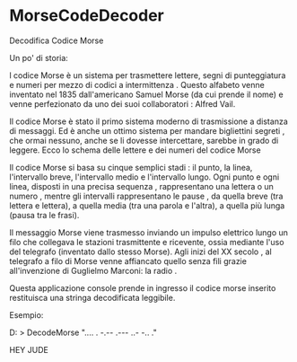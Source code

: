 # MorseCodeDecoder
Decodifica Codice Morse

Un po' di storia:

l codice Morse è un sistema per trasmettere lettere, segni di punteggiatura e numeri per mezzo di codici a intermittenza . Questo alfabeto venne inventato nel 1835 dall'americano Samuel Morse (da cui prende il nome) e venne perfezionato da uno dei suoi collaboratori : Alfred Vail.

Il codice Morse è stato il primo sistema moderno di trasmissione a distanza di messaggi. Ed  è anche un ottimo sistema per mandare bigliettini segreti , che ormai nessuno, anche se li dovesse intercettare, sarebbe in grado di leggere. 
Ecco lo schema delle lettere e dei numeri del codice Morse

Il codice Morse si basa su cinque semplici stadi : il punto, la linea, l'intervallo breve, l'intervallo medio e l'intervallo lungo. Ogni punto e ogni linea, disposti in una precisa sequenza , rappresentano una lettera o un numero , mentre gli intervalli rappresentano le pause , da quella breve (tra lettera e lettera), a quella media (tra una parola e l'altra), a quella più lunga (pausa tra le frasi).

Il messaggio Morse viene trasmesso inviando un  impulso elettrico  lungo un filo che collegava le stazioni trasmittente e ricevente, ossia  mediante l'uso del telegrafo (inventato dallo stesso Morse). Agli inizi del XX secolo , al telegrafo a filo di Morse venne affiancato quello senza fili grazie all'invenzione di Guglielmo Marconi: la radio .


Questa applicazione console prende in ingresso il codice morse inserito restituisca una stringa decodificata leggibile.

Esempio:

D: \> DecodeMorse  ".... . -.--   .--- ..- -.. ."

HEY JUDE
